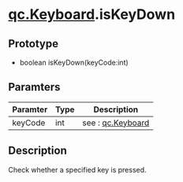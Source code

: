 # [qc.Keyboard](Keyboard.md).isKeyDown

## Prototype
* boolean isKeyDown(keyCode:int)

## Paramters
| Paramter | Type | Description |
| --- | ---- | ---- |
| keyCode | int | see : [qc.Keyboard](Keyboard.md) |

## Description
Check whether a specified key is pressed.
